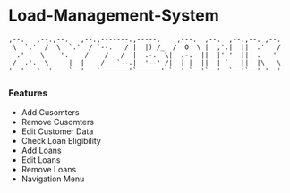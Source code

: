 # Load-Management-System  

                                                                        
    ,--.   ,--.,--.   ,--.,-------.,-----.    ,---.  ,--.  ,--.,--. ,--.     
     \  `.'  /  \  `.'  / `--.   / |  |) /_  /  O  \ |  ,'.|  ||  .'   /     
      .'    \    '.    /    /   /  |  .-.  \|  .-.  ||  |' '  ||  .   '       
     /  .'.  \     |  |    /   `--.|  '--' /|  | |  ||  | `   ||  |\   \      
    '--'   '--'    `--'   `-------'`------' `--' `--'`--'  `--'`--' '--'      
   
### Features
- Add Cusomters
- Remove Cusomters
- Edit Customer Data
- Check Loan Eligibility
- Add Loans
- Edit Loans
- Remove Loans
- Navigation Menu
